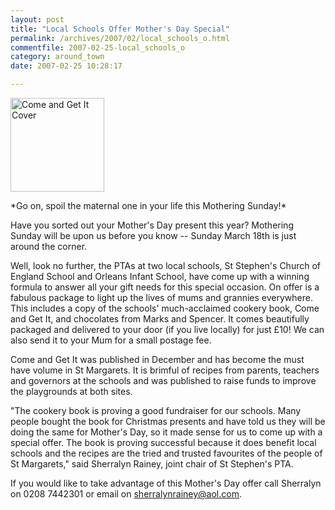 ```yaml
---
layout: post
title: "Local Schools Offer Mother's Day Special"
permalink: /archives/2007/02/local_schools_o.html
commentfile: 2007-02-25-local_schools_o
category: around_town
date: 2007-02-25 10:28:17

---
```


<p>
<a href="/assets/images/2007/come_get_it_cover.jpg"><img src="/assets/images/2007/come_get_it_cover-thumb.jpg" width="150" height="150" alt="Come and Get It Cover" class="photo right" /></a>

</p>
*Go on, spoil the maternal one in your life this Mothering Sunday!*

Have you sorted out your Mother's Day present this year? Mothering Sunday will be upon us before you know -- Sunday March 18th is just around the corner.

Well, look no further, the PTAs at two local schools, St Stephen's Church of England School and Orleans Infant School, have come up with a winning formula to answer all your gift needs for this special occasion. On offer is a fabulous package to light up the lives of mums and grannies everywhere. This includes a copy of the schools' much-acclaimed cookery book, Come and Get It, and chocolates from Marks and Spencer. It comes beautifully packaged and delivered to your door (if you live locally) for just £10! We can also send it to your Mum for a small postage fee.

Come and Get It was published in December and has become the must have volume in St Margarets. It is brimful of recipes from parents, teachers and governors at the schools and was published to raise funds to improve the playgrounds at both sites.

"The cookery book is proving a good fundraiser for our schools. Many people bought the book for Christmas presents and have told us they will be doing the same for Mother's Day, so it made sense for us to come up with a special offer. The book is proving successful because it does benefit local schools and the recipes are the tried and trusted favourites of the people of St Margarets," said Sherralyn Rainey, joint chair of St Stephen's PTA.

If you would like to take advantage of this Mother's Day offer call Sherralyn on 0208 7442301 or email on <sherralynrainey@aol.com>.
